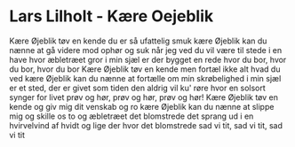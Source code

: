 # Lars Lilholt - Kære Oejeblik


Kære Øjeblik tøv en kende
du er så ufattelig smuk
kære Øjeblik kan du nænne
at gå videre mod ophør og suk
når jeg ved du vil være til stede
i en have hvor æbletræet gror
i min sjæl er der bygget en rede
hvor du bor, hvor du bor, hvor du bor
Kære Øjeblik tøv en kende
men fortæl ikke alt hvad du ved
kære Øjeblik kan du nænne
at fortælle om min skrøbelighed
i min sjæl er et sted, der er givet
som tiden den aldrig vil ku' røre
hvor en solsort synger for livet
prøv og hør, prøv og hør, prøv og hør!
Kære Øjeblik tøv en kende
og giv mig dit venskab og ro
kære Øjeblik kan du nænne
at slippe mig og skille os to
og æbletræet det blomstrede
det sprang ud i en hvirvelvind af hvidt
og lige der hvor det blomstrede
sad vi tit, sad vi tit, sad vi tit
